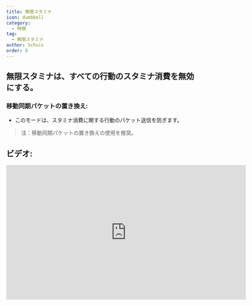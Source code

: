 ```yaml
---
title: 無限スタミナ
icon: dumbbell
category:
  - 特徴
tag:
  - 無限スタミナ
author: Schvis
order: 8
---
```


## 無限スタミナは、すべての行動のスタミナ消費を無効にする。
### 移動同期パケットの置き換え:
- このモードは、スタミナ消費に関する行動のパケット送信を防ぎます。
> 注：移動同期パケットの置き換えの使用を推奨。

## ビデオ:

<div class="iframe-container"><iframe width="640" height="360" src="https://www.youtube.com/embed/NZhfaMOLuY0?list=PL5eI1Tb64p56g27qfYk7VuFTz4FK6YrKa" title="Korepi - Infinite Stamina" frameborder="0" allow="accelerometer; autoplay; clipboard-write; encrypted-media; gyroscope; picture-in-picture; web-share" allowfullscreen></iframe></div>

